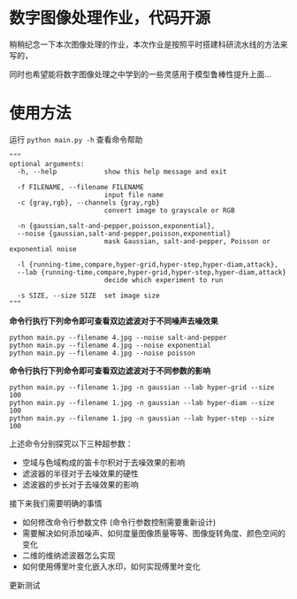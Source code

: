 # 数字图像处理作业，代码开源

稍稍纪念一下本次图像处理的作业，本次作业是按照平时搭建科研流水线的方法来写的，

同时也希望能将数字图像处理之中学到的一些灵感用于模型鲁棒性提升上面…


# 使用方法
运行 `python main.py -h` 查看命令帮助

```
"""
optional arguments:
  -h, --help            show this help message and exit
  
  -f FILENAME, --filename FILENAME
                        input file name
  -c {gray,rgb}, --channels {gray,rgb}
                        convert image to grayscale or RGB

  -n {gaussian,salt-and-pepper,poisson,exponential}, 
  --noise {gaussian,salt-and-pepper,poisson,exponential}
                        mask Gaussian, salt-and-pepper, Poisson or exponential noise
                        
  -l {running-time,compare,hyper-grid,hyper-step,hyper-diam,attack}, 
  --lab {running-time,compare,hyper-grid,hyper-step,hyper-diam,attack}
                        decide which experiment to run
                        
  -s SIZE, --size SIZE  set image size
"""
```



**命令行执行下列命令即可查看双边滤波对于不同噪声去噪效果**

```shell
python main.py --filename 4.jpg --noise salt-and-pepper
python main.py --filename 4.jpg --noise exponential
python main.py --filename 4.jpg --noise poisson
```



**命令行执行下列命令即可查看双边滤波对于不同参数的影响**

```shell
python main.py --filename 1.jpg -n gaussian --lab hyper-grid --size 100
python main.py --filename 1.jpg -n gaussian --lab hyper-diam --size 100
python main.py --filename 1.jpg -n gaussian --lab hyper-step --size 100
```

上述命令分别探究以下三种超参数：

- 空域与色域构成的笛卡尔积对于去噪效果的影响
- 滤波器的半径对于去噪效果的硬性
- 滤波器的步长对于去噪效果的影响


接下来我们需要明确的事情
- 如何修改命令行参数文件 (命令行参数控制需要重新设计)
- 需要解决如何添加噪声、如何度量图像质量等等、图像旋转角度、颜色空间的变化
- 二维的维纳滤波器怎么实现
- 如何使用傅里叶变化嵌入水印，如何实现傅里叶变化

更新测试